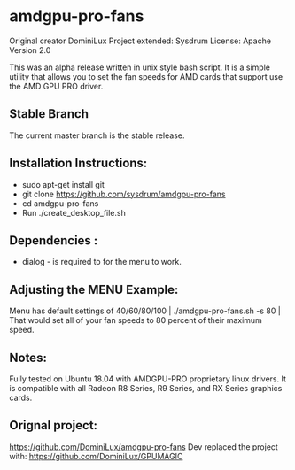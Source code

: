 # amdgpu-pro-fans


Original creator DominiLux 
Project extended: Sysdrum
License: Apache Version 2.0

This was an alpha release written in unix style bash script. It is a simple utility that allows you to set the fan speeds for AMD cards that support use the AMD GPU PRO driver. 

## Stable Branch
The current master branch is the stable release. 

## Installation Instructions:
* sudo apt-get install git
* git clone https://github.com/sysdrum/amdgpu-pro-fans
* cd amdgpu-pro-fans
* Run ./create_desktop_file.sh


## Dependencies : 
* dialog - is required to for the menu to work.

## Adjusting the MENU Example:
Menu has default settings of 40/60/80/100
| ./amdgpu-pro-fans.sh -s 80 | 
That would set all of your fan speeds to 80 percent of their maximum speed.

## Notes:
Fully tested on Ubuntu 18.04 with AMDGPU-PRO proprietary linux drivers. It is compatible with all Radeon R8 Series, R9 Series, and RX Series graphics cards.

## Orignal project:
https://github.com/DominiLux/amdgpu-pro-fans
Dev replaced the project with:
https://github.com/DominiLux/GPUMAGIC